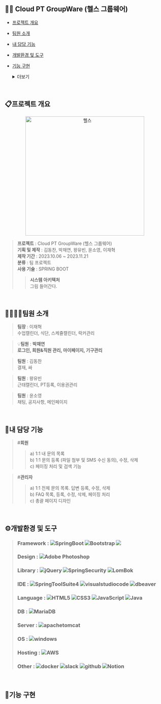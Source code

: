 ## 🏋️‍♂️ Cloud PT GroupWare (헬스 그룹웨어) 
- [프로젝트 개요](#프로젝트-개요)
- [팀원 소개](#팀원-소개)
- [내 담당 기능](#내-담당-기능)
- [개발환경 및 도구](#개발환경-및-도구)
- [기능 구현](#기능-구현)
    <details><summary>더보기
    </summary>     
       
        1. 접속
            1-1. 로그인
            1-2. 비밀번호 찾기
        
        2. 마이페이지
            2-1. 개인정보 등록
            2-2. 경력&자격증 등록 ('트레이너' 페이지만 해당)
            2-3. 개인정보 수정
            2-4. 비밀번호 변경
        
        3. 직원 
            3-1. 직원 목록
            3-2. 직원 등록, 수정, 퇴사처리, 삭제 ('총괄' 권한)
        
        4. 회원 
            4-1. 회원 목록
            4-2. 회원 등록, 수정, 삭제 ('총괄' 권한)
        
        5. 기구
            3-1. 기구 목록
            3-2. 기구 등록, 삭제 ('시설' 권한)

    </details>

<br>

## 📋프로젝트 개요
<p align="center"><img width="374" alt="헬스" src="https://github.com/koehdcks/Sul/assets/68891642/cfd0f5d0-cdba-45c0-a565-d6e02aa42957"></p>

> **프로젝트** : Cloud PT GroupWare (헬스 그룹웨어)   
> **기획 및 제작** : 김동찬, 박채연, 왕유빈, 윤소영, 이재혁  
> **제작 기간** : 2023.10.06 ~ 2023.11.21  
> **분류** : 팀 프로젝트  
> **사용 기술** : SPRING BOOT
>> **시스템 아키텍처**   
그림 들어간다.

<br>

## 👨‍👩‍👧‍👦팀원 소개
> **팀장** : 이재혁  
>수업캘린더, 식단, 스케쥴캘린더, 락커관리

> 💡**팀원** : **박채연**  
> **로그인, 회원&직원 관리, 마이페이지, 기구관리**

> **팀원** : 김동찬  
>결재, 싸

> **팀원** : 왕유빈  
>근태캘린더, PT등록, 이용권관리

> **팀원** : 윤소영  
>채팅, 공지사항, 메인페이지

<br>

## 🤠내 담당 기능
> #**회원**   
>>a) 1:1 내 문의 목록  
>>b) 1:1 문의 등록 (파일 첨부 및 SMS 수신 동의), 수정, 삭제  
>>c) 페이징 처리 및 검색 기능

> #**관리자**   
>> a) 1:1 전체 문의 목록. 답변 등록, 수정, 삭제  
>> b) FAQ 목록, 등록, 수정, 삭제, 페이징 처리  
>> c) 총괄 페이지 디자인

<br>

## ⚙️개발환경 및 도구 
> ### Framework  :  ![SpringBoot](https://img.shields.io/badge/spring_boot-%236DB33F.svg?style=for-the-badge&logo=springBoot&logoColor=white)  ![Bootstrap](https://img.shields.io/badge/bootstrap-%238511FA.svg?style=for-the-badge&logo=bootstrap&logoColor=white) <img src="https://img.shields.io/badge/MyBatis-000000?style=for-the-badge&logo=MyBatis&logoColor=white"> 
> ### Design  : ![Adobe Photoshop](https://img.shields.io/badge/adobe%20photoshop-%2331A8FF.svg?style=for-the-badge&logo=adobe%20photoshop&logoColor=white)
> ### Library : ![jQuery](https://img.shields.io/badge/jquery-%230769AD.svg?style=for-the-badge&logo=jquery&logoColor=white) ![SpringSecurity](https://img.shields.io/badge/spring_security-%236DB33F.svg?style=for-the-badge&logo=springsecurity&logoColor=white) ![LomBok](https://img.shields.io/badge/lombok-%23E34F26.svg?style=for-the-badge&logo=lombok&logoColor=white)
> ### IDE  : ![SpringToolSuite4](https://img.shields.io/badge/Spring_Tool_Suite4-6DB33F.svg?style=for-the-badge&logo=spring&logoColor=white) ![visualstudiocode](https://img.shields.io/badge/visual_studio_code-007ACC.svg?style=for-the-badge&logo=visualstudiocode&logoColor=white) ![dbeaver](https://img.shields.io/badge/dbeaver-382923.svg?style=for-the-badge&logo=dbeaver&logoColor=white) 
> ### Language  : ![HTML5](https://img.shields.io/badge/html5-%23E34F26.svg?style=for-the-badge&logo=html5&logoColor=white) ![CSS3](https://img.shields.io/badge/css3-%231572B6.svg?style=for-the-badge&logo=css3&logoColor=white) ![JavaScript](https://img.shields.io/badge/javas_cript-%23323330.svg?style=for-the-badge&logo=javascript&logoColor=%23F7DF1E) ![Java](https://img.shields.io/badge/java-FF0000.svg?style=for-the-badge&logo=java&logoColor=white) 
> ### DB : ![MariaDB](https://img.shields.io/badge/MariaDB-003545?style=for-the-badge&logo=mariadb&logoColor=white)
> ### Server :  ![apachetomcat](https://img.shields.io/badge/apachetomcat-F8DC75.svg?style=for-the-badge&logo=apachetomcat&logoColor=white)
> ### OS  : ![windows](https://img.shields.io/badge/windows-0078D4.svg?style=for-the-badge&logo=windows&logoColor=white)
> ### Hosting : ![AWS](https://img.shields.io/badge/aws-232F3E.svg?style=for-the-badge&logo=amazonaws&logoColor=white)
> ### Other :  ![docker](https://img.shields.io/badge/docker-2496ED.svg?style=for-the-badge&logo=docker&logoColor=white) ![slack](https://img.shields.io/badge/slack-4A154B.svg?style=for-the-badge&logo=slack&logoColor=white) ![github](https://img.shields.io/badge/github-181717.svg?style=for-the-badge&logo=github&logoColor=white) ![Notion](https://img.shields.io/badge/Notion-%23000000.svg?style=for-the-badge&logo=notion&logoColor=white)


<br>

## 🚀기능 구현

